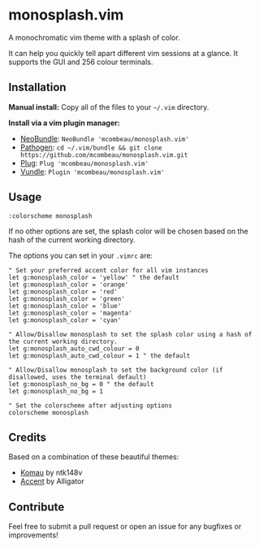 # monosplash.vim

A monochromatic vim theme with a splash of color.

It can help you quickly tell apart different vim sessions at a glance.
It supports the GUI and 256 colour terminals.

## Installation

**Manual install:** Copy all of the files to your `~/.vim` directory.

**Install via a vim plugin manager:**

- [NeoBundle](https://github.com/Shougo/neobundle.vim): `NeoBundle 'mcombeau/monosplash.vim'`
- [Pathogen](https://github.com/tpope/vim-pathogen): `cd ~/.vim/bundle && git clone https://github.com/mcombeau/monosplash.vim.git`
- [Plug](https://github.com/junegunn/vim-plug): `Plug 'mcombeau/monosplash.vim'`
- [Vundle](https://github.com/VundleVim/Vundle.vim): `Plugin 'mcombeau/monosplash.vim'`

## Usage

```vim
:colorscheme monosplash
```

If no other options are set, the splash color will be chosen based on the hash of the current working directory.

The options you can set in your `.vimrc` are:

```vim
" Set your preferred accent color for all vim instances
let g:monosplash_color = 'yellow' " the default
let g:monosplash_color = 'orange'
let g:monosplash_color = 'red'
let g:monosplash_color = 'green'
let g:monosplash_color = 'blue'
let g:monosplash_color = 'magenta'
let g:monosplash_color = 'cyan'

" Allow/Disallow monosplash to set the splash color using a hash of the current working directory.
let g:monosplash_auto_cwd_colour = 0
let g:monosplash_auto_cwd_colour = 1 " the default

" Allow/Disallow monosplash to set the background color (if disallowed, uses the terminal default)
let g:monosplash_no_bg = 0 " the default
let g:monosplash_no_bg = 1

" Set the colorscheme after adjusting options
colorscheme monosplash
```

<!-- a neat thing to do is change the accent colour based on the working directory when vim starts: -->

<!-- ```vim -->
<!-- if getcwd() =~ 'code/my-cool-project' -->
<!--   let g:accent_colour = 'cyan' -->
<!--   colo accent -->
<!-- endif -->
<!-- ``` -->

## Credits

Based on a combination of these beautiful themes:

- [Komau](https://github.com/ntk148v/komau.vim) by ntk148v
- [Accent](https://github.com/Alligator/accent.vim) by Alligator

## Contribute

Feel free to submit a pull request or open an issue for any bugfixes or improvements!

